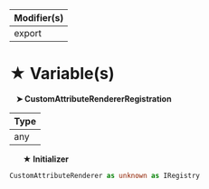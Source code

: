 | Modifier(s)                            |
|----------------------------------------|
| export |

# &#9733; Variable(s)

&nbsp;&nbsp; **&#10148; CustomAttributeRendererRegistration**

| Type                        |
|-----------------------------|
| any |

&nbsp;&nbsp;&nbsp;&nbsp;&nbsp; **&#9733; Initializer**

```ts
CustomAttributeRenderer as unknown as IRegistry
```